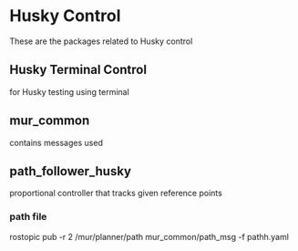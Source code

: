 # Husky  Control

These are the packages related to Husky control

## Husky Terminal Control
for Husky testing using terminal

## mur_common
contains messages used

## path_follower_husky
proportional controller that tracks given reference points
### path file
rostopic pub -r 2 /mur/planner/path mur_common/path_msg -f pathh.yaml


